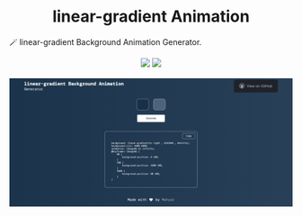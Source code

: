 <h1 align="center">linear-gradient Animation</h1>
<p>🪄 linear-gradient Background Animation Generator.</p>
<div align="center">
<a href="https://mhyar-nsi.github.io/linear-gradient-Background-Animation-Generator/"><img src="https://img.shields.io/badge/Look-demo-9cf?style=for-the-badge"></a>
<a href="https://github.com/Mhyar-nsi/linear-gradient-Background-Animation-Generator"><img src="https://img.shields.io/github/languages/code-size/mhyar-nsi/linear-gradient-Background-Animation-Generator?color=%23764ba2&logo=github&style=for-the-badge"></a>
</div><br>
<img src="https://github.com/Mhyar-nsi/linear-gradient-Background-Animation-Generator/blob/main/image/screenshot.png?raw=true">
